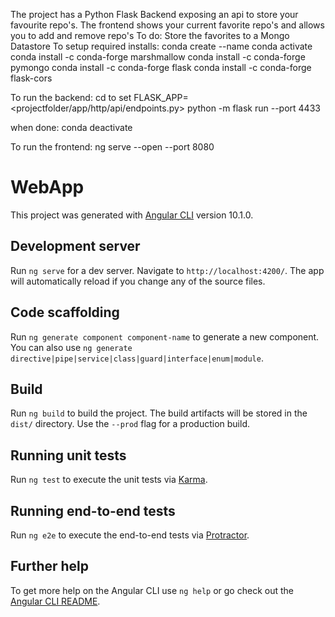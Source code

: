 The project has a Python Flask Backend exposing an api to store your favourite repo's.
The frontend shows your current favorite repo's and allows you to add and remove repo's
To do:
Store the favorites to a Mongo Datastore
To setup required installs:
  conda create --name <your env>
  conda activate <your env>
  conda install -c conda-forge marshmallow
  conda install -c conda-forge pymongo
  conda install -c conda-forge flask
  conda install -c conda-forge flask-cors

To run the backend:
  cd to <projectfolder>
  set FLASK_APP=<projectfolder/app/http/api/endpoints.py>
  python -m flask run --port 4433

  when done:
  conda deactivate <your env>

To run the frontend:
  ng serve --open --port 8080
# WebApp

This project was generated with [Angular CLI](https://github.com/angular/angular-cli) version 10.1.0.

## Development server

Run `ng serve` for a dev server. Navigate to `http://localhost:4200/`. The app will automatically reload if you change any of the source files.

## Code scaffolding

Run `ng generate component component-name` to generate a new component. You can also use `ng generate directive|pipe|service|class|guard|interface|enum|module`.

## Build

Run `ng build` to build the project. The build artifacts will be stored in the `dist/` directory. Use the `--prod` flag for a production build.

## Running unit tests

Run `ng test` to execute the unit tests via [Karma](https://karma-runner.github.io).

## Running end-to-end tests

Run `ng e2e` to execute the end-to-end tests via [Protractor](http://www.protractortest.org/).

## Further help

To get more help on the Angular CLI use `ng help` or go check out the [Angular CLI README](https://github.com/angular/angular-cli/blob/master/README.md).
